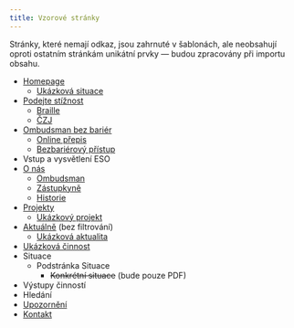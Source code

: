 ```yaml
---
title: Vzorové stránky
---
```


Stránky, které nemají odkaz, jsou zahrnuté v šablonách, ale neobsahují oproti ostatním stránkám unikátní prvky — budou zpracovány při importu obsahu.

- [Homepage](/)
  - [Ukázková situace](/potrebuji-pomoc/problem-s-uradem/)
- [Podejte stížnost](/podejte-stiznost/)
  - [Braille](/podejte-stiznost/braille/)
  - [ČZJ](/podejte-stiznost/czj/)
- [Ombudsman bez bariér](/pristupnost/)
  - [Online přepis](/pristupnost/prepis/)
  - [Bezbariérový přístup](/pristupnost/budova/)
- Vstup a vysvětlení ESO
- [O nás](/o-nas/)
  - [Ombudsman](/o-nas/ombudsman/)
  - [Zástupkyně](/o-nas/deputy/)
  - [Historie](/o-nas/historie/)
- [Projekty](/projekty/)
  - [Ukázkový projekt](/projekty/posileni-aktivit/)
- [Aktuálně](/aktualne/) (bez filtrování)
  - [Ukázková aktualita](/aktualne/svoboda-slova-3/)
- [Ukázková činnost](/cinnost/dohled-nad-omezovanim-osobni-svobody/)
- Situace
  - Podstránka Situace
    - <del>Konkrétní situace</del> (bude pouze PDF)
- Výstupy činností
- Hledání
- [Upozornění](/alert/)
- [Kontakt](/kontakt/)

